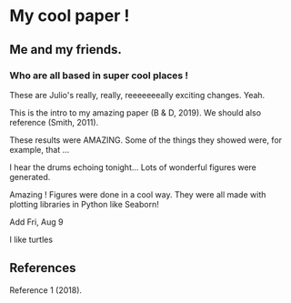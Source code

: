 # My cool paper !
## Me and my friends.
### Who are all based in super cool places !

These are Julio's really, really, reeeeeeeally exciting changes. Yeah.

This is the intro to my amazing paper (B & D, 2019).
We should also reference (Smith, 2011).

These results were AMAZING.
Some of the things they showed were, for example, that ...

I hear the drums echoing tonight...
Lots of wonderful figures were generated.

Amazing !
Figures were done in a cool way.
They were all made with plotting libraries in Python like Seaborn!

Add Fri, Aug 9

I like turtles

## References
Reference 1 (2018).

